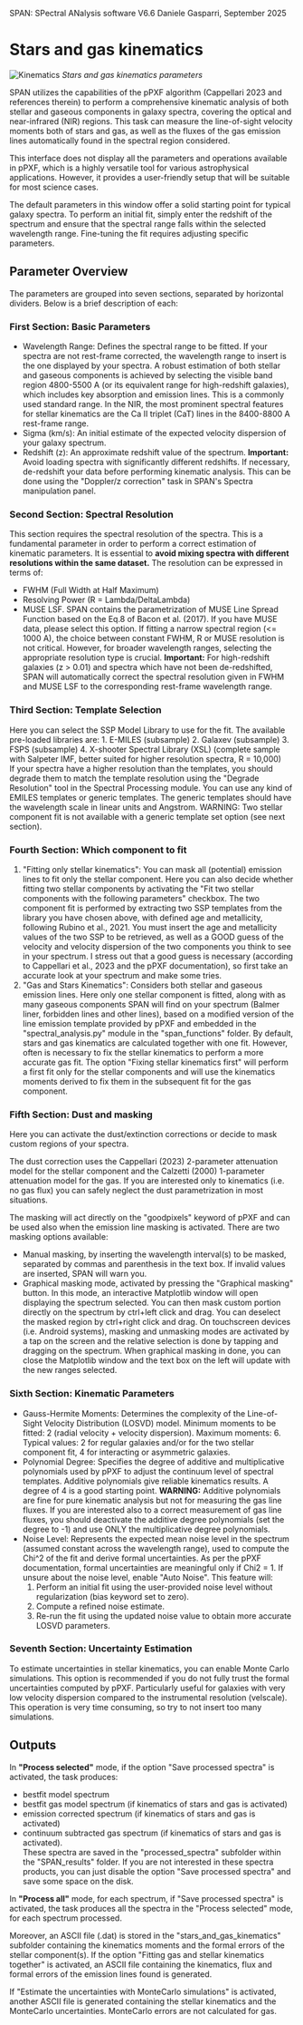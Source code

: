 SPAN: SPectral ANalysis software V6.6
Daniele Gasparri, September 2025

# Stars and gas kinematics #

![Kinematics](img/kinematics.png)
*Stars and gas kinematics parameters*


SPAN utilizes the capabilities of the pPXF algorithm (Cappellari 2023 and references therein) to perform a comprehensive kinematic analysis of both stellar and gaseous components in galaxy spectra, covering the optical and near-infrared (NIR) regions. This task can measure the line-of-sight velocity moments both of stars and gas, as well as the fluxes of the gas emission lines automatically found in the spectral region considered.

This interface does not display all the parameters and operations available in pPXF, which is a highly versatile tool for various astrophysical applications. However, it provides a user-friendly setup that will be suitable for most science cases.

The default parameters in this window offer a solid starting point for typical galaxy spectra. To perform an initial fit, simply enter the redshift of the spectrum and ensure that the spectral range falls within the selected wavelength range.
Fine-tuning the fit requires adjusting specific parameters. 


## Parameter Overview ##
The parameters are grouped into seven sections, separated by horizontal dividers. Below is a brief description of each:

### First Section: Basic Parameters
- Wavelength Range: Defines the spectral range to be fitted. If your spectra are not rest-frame corrected, the wavelength range to insert is the one displayed by your spectra. A robust estimation of both stellar and gaseous components is achieved by selecting the visible band region 4800-5500 A (or its equivalent range for high-redshift galaxies), which includes key absorption and emission lines. This is a commonly used standard range. In the NIR, the most prominent spectral features for stellar kinematics are the Ca II triplet (CaT) lines in the 8400-8800 A rest-frame range.
- Sigma (km/s): An initial estimate of the expected velocity dispersion of your galaxy spectrum.
- Redshift (z): An approximate redshift value of the spectrum. **Important:** Avoid loading spectra with significantly different redshifts. If necessary, de-redshift your data before performing kinematic analysis. This can be done using the "Doppler/z correction" task in SPAN's Spectra manipulation panel.


### Second Section: Spectral Resolution 
This section requires the spectral resolution of the spectra. This is a fundamental parameter in order to perform a correct estimation of kinematic parameters. It is essential to **avoid mixing spectra with different resolutions within the same dataset.**
The resolution can be expressed in terms of:

- FWHM (Full Width at Half Maximum)
- Resolving Power (R = Lambda/DeltaLambda)
- MUSE LSF. SPAN contains the parametrization of MUSE Line Spread Function based on the Eq.8 of Bacon et al. (2017). If you have MUSE data, please select this option. 
If fitting a narrow spectral region (<= 1000 A), the choice between constant FWHM, R or MUSE resolution is not critical. However, for broader wavelength ranges, selecting the appropriate resolution type is crucial. **Important:** For high-redshift galaxies (z > 0.01) and spectra which have not been de-redshifted, SPAN will automatically correct the spectral resolution given in FWHM and MUSE LSF to the corresponding rest-frame wavelength range.


### Third Section: Template Selection
Here you can select the SSP Model Library to use for the fit. The available pre-loaded libraries are:
	1. E-MILES (subsample)
	2. Galaxev (subsample) 
	3. FSPS (subsample)
	4. X-shooter Spectral Library (XSL) (complete sample with Salpeter IMF, better suited for higher resolution spectra, R = 10,000)  
If your spectra have a higher resolution than the templates, you should degrade them to match the template resolution using the "Degrade Resolution" tool in the Spectral Processing module.
You can use any kind of EMILES templates or generic templates. The generic templates should have the wavelength scale in linear units and Angstrom. WARNING: Two stellar component fit is not available with a generic template set option (see next section). 


### Fourth Section: Which component to fit
1. "Fitting only stellar kinematics": You can mask all (potential) emission lines to fit only the stellar component. Here you can also decide whether fitting two stellar components by activating the "Fit two stellar components with the following parameters" checkbox. The two component fit is performed by extracting two SSP templates from the library you have chosen above, with defined age and metallicity, following Rubino et al., 2021. You must insert the age and metallicity values of the two SSP to be retrieved, as well as a GOOD guess of the velocity and velocity dispersion of the two components you think to see in your spectrum. I stress out that a good guess is necessary (according to Cappellari et al., 2023 and the pPXF documentation), so first take an accurate look at your spectrum and make some tries.
2. "Gas and Stars Kinematics": Considers both stellar and gaseous emission lines. Here only one stellar component is fitted, along with as many gaseous components SPAN will find on your spectrum (Balmer liner, forbidden lines and other lines), based on a modified version of the line emission template provided by pPXF and embedded in the "spectral_analysis.py" module in the "span_functions" folder. By default, stars and gas kinematics are calculated together with one fit. However, often is necessary to fix the stellar kinematics to perform a more accurate gas fit. The option "Fixing stellar kinematics first" will perform a first fit only for the stellar components and will use the kinematics moments derived to fix them in the subsequent fit for the gas component.


### Fifth Section: Dust and masking
Here you can activate the dust/extinction corrections or decide to mask custom regions of your spectra. 

The dust correction uses the Cappellari (2023) 2-parameter attenuation model for the stellar component and the Calzetti (2000) 1-parameter attenuation model for the gas. If you are interested only to kinematics (i.e. no gas flux) you can safely neglect the dust parametrization in most situations.

The masking will act directly on the "goodpixels" keyword of pPXF and can be used also when the emission line masking is activated.
There are two masking options available: 

- Manual masking, by inserting the wavelength interval(s) to be masked, separated by commas and parenthesis in the text box. If invalid values are inserted, SPAN will warn you.
- Graphical masking mode, activated by pressing the "Graphical masking" button. In this mode, an interactive Matplotlib window will open displaying the spectrum selected. You can then mask custom portion directly on the spectrum by ctrl+left click and drag. You can deselect the masked region by ctrl+right click and drag. On touchscreen devices (i.e. Android systems), masking and unmasking modes are activated by a tap on the screen and the relative selection is done by tapping and dragging on the spectrum. When graphical masking in done, you can close the Matplotlib window and the text box on the left will update with the new ranges selected.


### Sixth Section: Kinematic Parameters
- Gauss-Hermite Moments: Determines the complexity of the Line-of-Sight Velocity Distribution (LOSVD) model. Minimum moments to be fitted: 2 (radial velocity + velocity dispersion). Maximum moments: 6. Typical values: 2 for regular galaxies and/or for the two stellar component fit, 4 for interacting or asymmetric galaxies.
- Polynomial Degree: Specifies the degree of additive and multiplicative polynomials used by pPXF to adjust the continuum level of spectral templates. Additive polynomials give reliable kinematics results. A degree of 4 is a good starting point. **WARNING:** Additive polynomials are fine for pure kinematic analysis but not for measuring the gas line fluxes. If you are interested also to a correct measurement of gas line fluxes, you should deactivate the additive degree polynomials (set the degree to -1) and use ONLY the multiplicative degree polynomials. 
- Noise Level: Represents the expected mean noise level in the spectrum (assumed constant across the wavelength range), used to compute the Chi^2 of the fit and derive formal uncertainties.
As per the pPXF documentation, formal uncertainties are meaningful only if Chi2 = 1.
If unsure about the noise level, enable "Auto Noise". This feature will:
	1. Perform an initial fit using the user-provided noise level without regularization (bias keyword set to zero).
	2. Compute a refined noise estimate.
	3. Re-run the fit using the updated noise value to obtain more accurate LOSVD parameters.


### Seventh Section: Uncertainty Estimation
To estimate uncertainties in stellar kinematics, you can enable Monte Carlo simulations.
This option is recommended if you do not fully trust the formal uncertainties computed by pPXF.
Particularly useful for galaxies with very low velocity dispersion compared to the instrumental resolution (velscale). This operation is very time consuming, so try to not insert too many simulations. 


## Outputs ##
In **"Process selected"** mode, if the option "Save processed spectra" is activated, the task produces:

- bestfit model spectrum
- bestfit gas model spectrum (if kinematics of stars and gas is activated)
- emission corrected spectrum (if kinematics of stars and gas is activated)
- continuum subtracted gas spectrum (if kinematics of stars and gas is activated).  
These spectra are saved in the "processed_spectra" subfolder within the "SPAN_results" folder.
If you are not interested in these spectra products, you can just disable the option "Save processed spectra" and save some space on the disk.

In **"Process all"** mode, for each spectrum, if "Save processed spectra" is activated, the task produces all the spectra in the "Process selected" mode, for each spectrum processed.

Moreover, an ASCII file (.dat) is stored in the "stars_and_gas_kinematics" subfolder containing the kinematics moments and the formal errors of the stellar component(s). If the option "Fitting gas and stellar kinematics together" is activated, an ASCII file containing the kinematics, flux and formal errors of the emission lines found is generated.

If "Estimate the uncertainties with MonteCarlo simulations" is activated, another ASCII file is generated containing the stellar kinematics and the MonteCarlo uncertainties. MonteCarlo errors are not calculated for gas.
